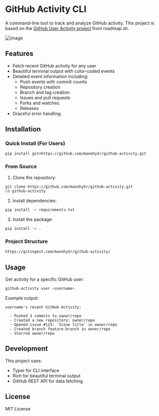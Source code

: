 # GitHub Activity CLI

A command-line tool to track and analyze GitHub activity. This project is based on the [GitHub User Activity project](https://roadmap.sh/projects/github-user-activity) from roadmap.sh.

![image](https://github.com/user-attachments/assets/2347d199-c181-4ea7-94de-5b933a9a45cc)


## Features

- Fetch recent GitHub activity for any user
- Beautiful terminal output with color-coded events
- Detailed event information including:
  - Push events with commit counts
  - Repository creation
  - Branch and tag creation
  - Issues and pull requests
  - Forks and watches
  - Releases
- Graceful error handling

## Installation

### Quick Install (For Users)
```bash
pip install git+https://github.com/manohySr/github-activity.git
```


### From Source

1. Clone the repository:
```bash
git clone https://github.com/manohySr/github-activity.git
cd github-activity
```

2. Install dependencies:
```bash
pip install -r requirements.txt
```

3. Install the package:
```bash
pip install -e .
```

### Project Structure

```bash
https://gitingest.com/manohySr/github-activity/
```

## Usage

Get activity for a specific GitHub user:

```bash
github-activity user <username>
```

Example output:
```
username's recent GitHub Activity:

  - Pushed 3 commits to owner/repo
  - Created a new repository: owner/repo
  - Opened issue #123: 'Issue title' in owner/repo
  - Created branch feature-branch in owner/repo
  - Starred owner/repo
```

## Development

This project uses:
- Typer for CLI interface
- Rich for beautiful terminal output
- GitHub REST API for data fetching

## License

MIT License 
